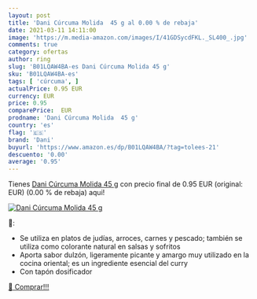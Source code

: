 ```yaml
---
layout: post
title: 'Dani Cúrcuma Molida  45 g al 0.00 % de rebaja'
date: 2021-03-11 14:11:00
image: 'https://m.media-amazon.com/images/I/41GDSycdFKL._SL400_.jpg'
comments: true
category: ofertas
author: ring
slug: 'B01LQAW4BA-es Dani Cúrcuma Molida 45 g'
sku: 'B01LQAW4BA-es'
tags: [ 'cúrcuma', ]
actualPrice: 0.95 EUR
currency: EUR
price: 0.95
comparePrice:  EUR
prodname: 'Dani Cúrcuma Molida  45 g'
country: 'es'
flag: '🇪🇸'
brand: 'Dani'
buyurl: 'https://www.amazon.es/dp/B01LQAW4BA/?tag=tolees-21'
descuento: '0.00'
average: '0.95'
---
```


Tienes [Dani Cúrcuma Molida  45 g](https://www.amazon.es/dp/B01LQAW4BA/?tag=tolees-21) con precio final de  0.95 EUR (original:  EUR) (0.00 %  de rebaja) aqui!

[![Dani Cúrcuma Molida  45 g](https://m.media-amazon.com/images/I/41GDSycdFKL._SL400_.jpg)](https://www.amazon.es/dp/B01LQAW4BA/?tag=tolees-21)

🔎:

- Se utiliza en platos de judías, arroces, carnes y pescado; también se utiliza como colorante natural en salsas y sofritos
- Aporta sabor dulzón, ligeramente picante y amargo muy utilizado en la cocina oriental; es un ingrediente esencial del curry
- Con tapón dosificador

[🛒 Comprar!!!](https://www.amazon.es/dp/B01LQAW4BA/?tag=tolees-21)
